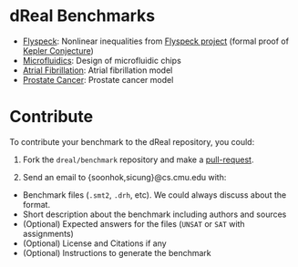 dReal Benchmarks
================
 - [Flyspeck](flyspeck): Nonlinear inequalities from [Flyspeck project][flyspeck] (formal proof of [Kepler Conjecture][kepler])
 - [Microfluidics](microfluidics): Design of microfluidic chips
 - [Atrial Fibrillation](atrial_fibrillation): Atrial fibrillation model
 - [Prostate Cancer](prostate_cancer): Prostate cancer model

[flyspeck]: https://code.google.com/p/flyspeck/
[kepler]: http://en.wikipedia.org/wiki/Kepler_conjecture

Contribute
==========

To contribute your benchmark to the dReal repository, you could:

1. Fork the ``dreal/benchmark`` repository and make a [pull-request][github-pr].

2. Send an email to {soonhok,sicung}@cs.cmu.edu with:

 - Benchmark files (``.smt2``, ``.drh``, etc). We could always discuss about the format. 
 - Short description about the benchmark including authors and sources
 - (Optional) Expected answers for the files (``UNSAT`` or ``SAT`` with assignments)
 - (Optional) License and Citations if any
 - (Optional) Instructions to generate the benchmark

[github-pr]:https://help.github.com/articles/using-pull-requests
